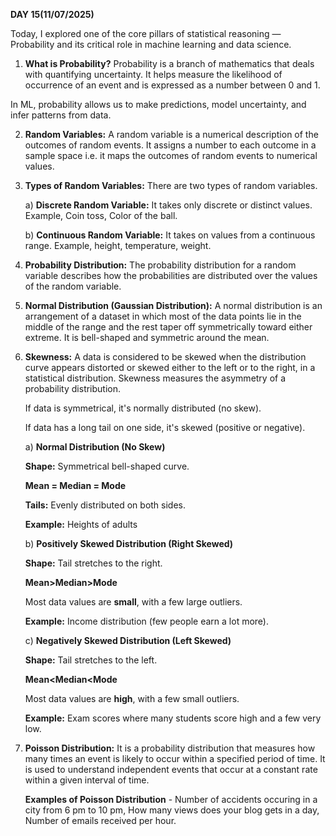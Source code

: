 **DAY 15(11/07/2025)**

Today, I explored one of the core pillars of statistical reasoning — Probability and its critical role in machine learning and data science.

1)  **What is Probability?**
   Probability is a branch of mathematics that deals with quantifying uncertainty. It helps measure the likelihood of occurrence of an event and is expressed as a number between 0 and 1.

   In ML, probability allows us to make predictions, model uncertainty, and infer patterns from data.

2) **Random Variables:** A random variable is a numerical description of the outcomes of random events. It assigns a number to each outcome in a sample space i.e. it maps the outcomes of random events to numerical values.

3) **Types of Random Variables:** There are two types of random variables.

   a) **Discrete Random Variable:** It takes only discrete or distinct values. Example, Coin toss, Color of the ball.

   b) **Continuous Random Variable:** It takes on values from a continuous range. Example, height, temperature, weight.

4) **Probability Distribution:** The probability distribution for a random variable describes how the probabilities are distributed over the values of the random variable.

5) **Normal Distribution (Gaussian Distribution):** A normal distribution is an arrangement of a dataset in which most of the data points lie in the middle of the range and the rest taper off symmetrically toward either extreme. It is bell-shaped and symmetric around the mean.

6) **Skewness:** A data is considered to be skewed when the distribution curve appears distorted or skewed either to the left or to the right, in a statistical distribution. Skewness measures the asymmetry of a probability distribution.

   If data is symmetrical, it's normally distributed (no skew).

   If data has a long tail on one side, it's skewed (positive or negative).

   a) **Normal Distribution (No Skew)**

      **Shape:** Symmetrical bell-shaped curve.

      **Mean = Median = Mode**

      **Tails:** Evenly distributed on both sides.

      **Example:** Heights of adults

   b) **Positively Skewed Distribution (Right Skewed)**

      **Shape:** Tail stretches to the right.

      **Mean>Median>Mode**

      Most data values are **small**, with a few large outliers.

      **Example:** Income distribution (few people earn a lot more).

   c) **Negatively Skewed Distribution (Left Skewed)**
   
      **Shape:** Tail stretches to the left.

      **Mean<Median<Mode**

      Most data values are **high**, with a few small outliers.

      **Example:** Exam scores where many students score high and a few very low.

7) **Poisson Distribution:** It is a probability distribution that measures how many times an event is likely to occur within a specified period of time. It is used to understand independent events that occur at a constant rate within a given interval of time.

   **Examples of Poisson Distribution** - Number of accidents occuring in a city from 6 pm to 10 pm, How many views does your blog gets in a day, Number of emails received per hour.
   




